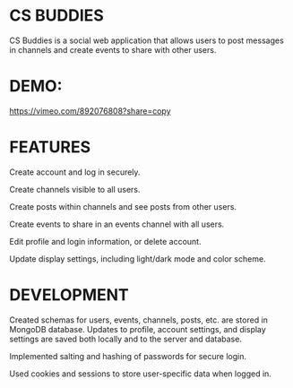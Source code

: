 # CS BUDDIES
CS Buddies is a social web application that allows users to post messages in channels and create events to share with other users. 

# DEMO: 
https://vimeo.com/892076808?share=copy 

# FEATURES
Create account and log in securely. 

Create channels visible to all users. 

Create posts within channels and see posts from other users. 

Create events to share in an events channel with all users. 

Edit profile and login information, or delete account. 

Update display settings, including light/dark mode and color scheme. 


# DEVELOPMENT
Created schemas for users, events, channels, posts, etc. are stored in MongoDB database. Updates to profile, account settings, and display settings are saved both locally and to the server and database. 

Implemented salting and hashing of passwords for secure login. 

Used cookies and sessions to store user-specific data when logged in. 





